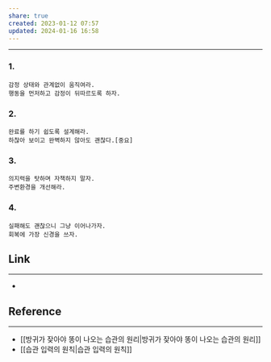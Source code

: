 ```yaml
---
share: true
created: 2023-01-12 07:57
updated: 2024-01-16 16:58
---
```


---

### 1.
	감정 상태와 관계없이 움직여라.
	행동을 먼저하고 감정이 뒤따르도록 하자.

### 2.
	완료를 하기 쉽도록 설계해라.
	하찮아 보이고 완벽하지 않아도 괜찮다.[중요]

### 3.
	의지력을 탓하며 자책하지 말자.
	주변환경을 개선해라.

### 4.
	실패해도 괜찮으니 그냥 이어나가자.
	회복에 가장 신경을 쓰자.






## Link
---
- 


## Reference
---
- [[방귀가 잦아야 똥이 나오는 습관의 원리|방귀가 잦아야 똥이 나오는 습관의 원리]]
- [[습관 입력의 원칙|습관 입력의 원칙]]